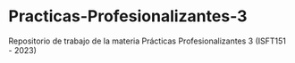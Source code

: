 # Practicas-Profesionalizantes-3
Repositorio de trabajo de la materia Prácticas Profesionalizantes 3 (ISFT151 - 2023)
